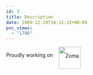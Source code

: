 ```yaml
---
id: 3
title: Description
date: 2009-12-20T18:15:33+00:00
pvc_views:
  - "1786"
---
```

<div style="width: 100%; line-height: 45px;">
  <span style="vertical-align: top;">Proudly working on   </span><span style="vertical-align: top;"> <a href="http://www.zomato.com" target="_blank"><img class="alignnone wp-image-810" src="http://www.prashantparashar.com/wp-content/uploads/2009/12/zomato_favicon5-150x150.png" alt="Zomato" width="60" height="60" srcset="http://www.prashantparashar.com/wp-content/uploads/2009/12/zomato_favicon5-150x150.png 150w, http://www.prashantparashar.com/wp-content/uploads/2009/12/zomato_favicon5-144x144.png 144w, http://www.prashantparashar.com/wp-content/uploads/2009/12/zomato_favicon5.png 256w" sizes="(max-width: 60px) 100vw, 60px" /></a></span>
</div>

